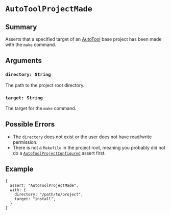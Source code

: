 # `AutoToolProjectMade`

## Summary

Asserts that a specified target of an [AutoTool](https://www.gnu.org/software/automake/manual/html_node/Autotools-Introduction.html) base project has been made with the `make` command.

## Arguments

### `directory: String`

The path to the project root directory.

### `target: String`

The target for the `make` command.

## Possible Errors

- The `directory` does not exist or the user does not have read/write permission.
- There is not a `Makefile` in the project root, meaning you probably did not do a [`AutoToolProjectConfigured`](./AutoToolProjectConfigured.md) assert first.

## Example

```json5
{
  assert: "AutoToolProjectMade",
  with: {
    directory: "/path/to/project",
    target: "install",
  }
}
```
